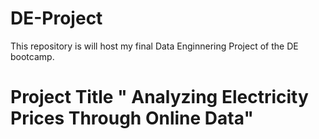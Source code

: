 # DE-Project
This repository is will host my final Data Enginnering Project of the DE bootcamp.

# Project Title " Analyzing Electricity Prices Through Online Data" 


